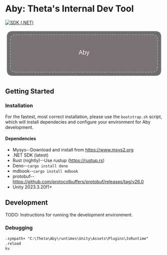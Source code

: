 # Aby: Theta's Internal Dev Tool

[![SDK (.NET)](https://github.com/ThetaStudioDev/Aby/actions/workflows/sdk.yml/badge.svg?branch=main&event=workflow_run)](https://github.com/ThetaStudioDev/Aby/actions/workflows/sdk.yml)

![Aby Masthead](./.github/assets/masthead.excalidraw.svg)

## Getting Started

### Installation

For the fastest, most correct installation, please use the `bootstrap.sh` script, which will install dependecies and configure your environment for Aby development.

#### Dependencies

-   Mysys--Download and install from https://www.msys2.org
-   .NET SDK (latest)
-   Rust (nightly)--Use rustup (https://rustup.rs)
-   Deno--`cargo install deno`
-   mdbook--`cargo install mdbook`
-   protobuf--https://github.com/protocolbuffers/protobuf/releases/tag/v26.0
-   Unity 2023.3.20f1+

## Development

TODO: Instructions for running the development environment.

### Debugging

```
.sympath+ "C:\Theta\Aby\runtimes\Unity\Assets\Plugins\JsRuntime"
.reload
kv
```
